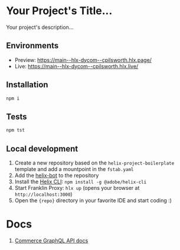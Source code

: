 # Your Project's Title...
Your project's description...

## Environments
- Preview: https://main--hlx-dycom--cpilsworth.hlx.page/
- Live: https://main--hlx-dycom--cpilsworth.hlx.live/

## Installation

```sh
npm i
```

## Tests

```sh
npm tst
```

## Local development

1. Create a new repository based on the `helix-project-boilerplate` template and add a mountpoint in the `fstab.yaml`
1. Add the [helix-bot](https://github.com/apps/helix-bot) to the repository
1. Install the [Helix CLI](https://github.com/adobe/helix-cli): `npm install -g @adobe/helix-cli`
1. Start Franklin Proxy: `hlx up` (opens your browser at `http://localhost:3000`)
1. Open the `{repo}` directory in your favorite IDE and start coding :)



# Docs

1. [Commerce GraphQL API docs](https://developer.adobe.com/commerce/webapi/graphql/schema/products/queries/products/)
